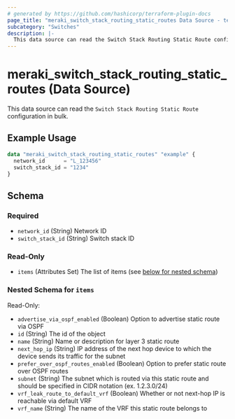 ```yaml
---
# generated by https://github.com/hashicorp/terraform-plugin-docs
page_title: "meraki_switch_stack_routing_static_routes Data Source - terraform-provider-meraki"
subcategory: "Switches"
description: |-
  This data source can read the Switch Stack Routing Static Route configuration in bulk.
---
```


# meraki_switch_stack_routing_static_routes (Data Source)

This data source can read the `Switch Stack Routing Static Route` configuration in bulk.

## Example Usage

```terraform
data "meraki_switch_stack_routing_static_routes" "example" {
  network_id      = "L_123456"
  switch_stack_id = "1234"
}
```

<!-- schema generated by tfplugindocs -->
## Schema

### Required

- `network_id` (String) Network ID
- `switch_stack_id` (String) Switch stack ID

### Read-Only

- `items` (Attributes Set) The list of items (see [below for nested schema](#nestedatt--items))

<a id="nestedatt--items"></a>
### Nested Schema for `items`

Read-Only:

- `advertise_via_ospf_enabled` (Boolean) Option to advertise static route via OSPF
- `id` (String) The id of the object
- `name` (String) Name or description for layer 3 static route
- `next_hop_ip` (String) IP address of the next hop device to which the device sends its traffic for the subnet
- `prefer_over_ospf_routes_enabled` (Boolean) Option to prefer static route over OSPF routes
- `subnet` (String) The subnet which is routed via this static route and should be specified in CIDR notation (ex. 1.2.3.0/24)
- `vrf_leak_route_to_default_vrf` (Boolean) Whether or not next-hop IP is reachable via default VRF
- `vrf_name` (String) The name of the VRF this static route belongs to
